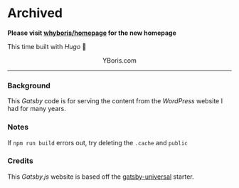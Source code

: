 # Archived

**Please visit [whyboris/homepage](https://github.com/whyboris/homepage) for the new homepage**

This time built with *Hugo* 🚀

<p align="center">
  YBoris.com
</p>

***

### Background

This _Gatsby_ code is for serving the content from the _WordPress_ website I had for many years.

### Notes

If `npm run build` errors out, try deleting the `.cache` and `public`

### Credits

This _Gatsby.js_ website is based off the [gatsby-universal](https://github.com/fabe/gatsby-universal) starter.
